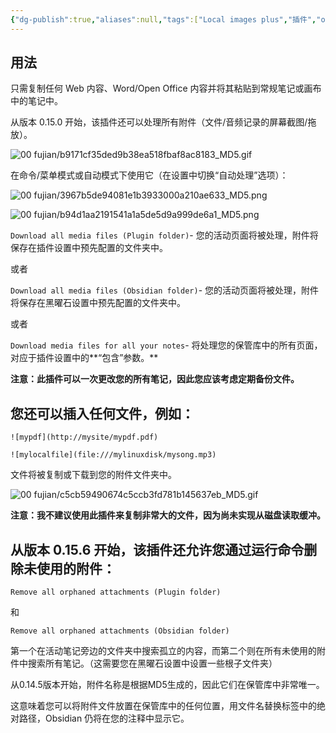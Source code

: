 ```yaml
---
{"dg-publish":true,"aliases":null,"tags":["Local images plus","插件","obsidian插件","本地化图片"],"title":"Local images plus","permalink":"/0801 学习笔记/obsidian/obsidian插件/Local images plus/","dgPassFrontmatter":true,"noteIcon":""}
---
```


## 用法

只需复制任何 Web 内容、Word/Open Office 内容并将其粘贴到常规笔记或画布中的笔记中。

从版本 0.15.0 开始，该插件还可以处理所有附件（文件/音频记录的屏幕截图/拖放）。

![00 fujian/b9171cf35ded9b38ea518fbaf8ac8183_MD5.gif](/img/user/00%20fujian/b9171cf35ded9b38ea518fbaf8ac8183_MD5.gif)

在命令/菜单模式或自动模式下使用它（在设置中切换“自动处理”选项）：

![00 fujian/3967b5de94081e1b3933000a210ae633_MD5.png](/img/user/00%20fujian/3967b5de94081e1b3933000a210ae633_MD5.png)

![00 fujian/b94d1aa2191541a1a5de5d9a999de6a1_MD5.png](/img/user/00%20fujian/b94d1aa2191541a1a5de5d9a999de6a1_MD5.png)

`Download all media files (Plugin folder)`- 您的活动页面将被处理，附件将保存在插件设置中预先配置的文件夹中。

或者

`Download all media files (Obsidian folder)`- 您的活动页面将被处理，附件将保存在黑曜石设置中预先配置的文件夹中。

或者

`Download media files for all your notes`- 将处理您的保管库中的所有页面，对应于插件设置中的**“包含”参数。**

**注意：此插件可以一次更改您的所有笔记，因此您应该考虑定期备份文件。**

## 您还可以插入任何文件，例如：

`![mypdf](http://mysite/mypdf.pdf)`

`![mylocalfile](file:///mylinuxdisk/mysong.mp3)`

文件将被复制或下载到您的附件文件夹中。

![00 fujian/c5cb59490674c5ccb3fd781b145637eb_MD5.gif](/img/user/00%20fujian/c5cb59490674c5ccb3fd781b145637eb_MD5.gif)

**注意：我不建议使用此插件来复制非常大的文件，因为尚未实现从磁盘读取缓冲。**

## 从版本 0.15.6 开始，该插件还允许您通过运行命令删除未使用的附件：

`Remove all orphaned attachments (Plugin folder)`

和

`Remove all orphaned attachments (Obsidian folder)`

第一个在活动笔记旁边的文件夹中搜索孤立的内容，而第二个则在所有未使用的附件中搜索所有笔记。（这需要您在黑曜石设置中设置一些根子文件夹）

从0.14.5版本开始，附件名称是根据MD5生成的，因此它们在保管库中非常唯一。

这意味着您可以将附件文件放置在保管库中的任何位置，用文件名替换标签中的绝对路径，Obsidian 仍将在您的注释中显示它。